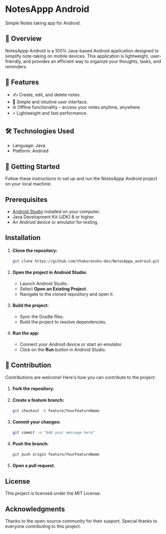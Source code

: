 # NotesAppp Android
Simple Notes taking app for Android.

## 📝 Overview
NotesAppp Android is a 100% Java-based Android application designed to simplify note-taking on mobile devices. This application is lightweight, user-friendly, and provides an efficient way to organize your thoughts, tasks, and reminders.

## 🚀 Features
- ✍️ Create, edit, and delete notes.
- 📱 Simple and intuitive user interface.
- 🌐 Offline functionality – access your notes anytime, anywhere.
- ⚡ Lightweight and fast performance.

## 🛠️ Technologies Used
- Language: Java
- Platform: Android

## 📖 Getting Started
Follow these instructions to set up and run the NotesAppp Android project on your local machine.

## Prerequisites
- [Android Studio](https://developer.android.com/studio "Download Android Studio-Latest version") installed on your computer.
- Java Development Kit (JDK) 8 or higher.
- An Android device or emulator for testing.

## Installation
1. #### Clone the repository:
    ```bash
    git clone https://github.com/thakuranshu-dev/NotesAppp_android.git
    
2. #### Open the project in Android Studio:
    - Launch Android Studio.
    - Select **Open an Existing Project**.
    - Navigate to the cloned repository and open it.

3. #### Build the project:
    - Sync the Gradle files.
    - Build the project to resolve dependencies.

4. #### Run the app:
    - Connect your Android device or start an emulator.
    - Click on the **Run** button in Android Studio.

## 🤝 Contribution
Contributions are welcome! Here's how you can contribute to the project:

1. #### Fork the repository.
2. #### Create a feature branch:
    ```bash
    git checkout -b feature/YourFeatureName
3. #### Commit your changes:
    ```bash
    git commit -m "Add your message here"
4. #### Push the branch:
    ```bash
    git push origin feature/YourFeatureName
5. #### Open a pull request.
   
## License
This project is licensed under the MIT License.

## Acknowledgments
Thanks to the open-source community for their support.
Special thanks to everyone contributing to this project.
